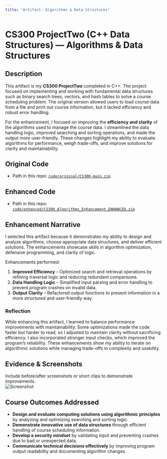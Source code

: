 ```yaml
---
title: "Artifact: Algorithms & Data Structures"
---
```


# CS300 ProjectTwo (C++ Data Structures) — Algorithms & Data Structures

## Description
This artifact is my **CS300 ProjectTwo** completed in C++. The project focused on implementing and working with fundamental data structures such as binary search trees, vectors, and hash tables to solve a course scheduling problem. The original version allowed users to load course data from a file and print out course information, but it lacked efficiency and robust error handling.

For the enhancement, I focused on improving the **efficiency and clarity** of the algorithms used to manage the course data. I streamlined the data handling logic, improved searching and sorting operations, and made the output more user-friendly. These changes highlight my ability to evaluate algorithms for performance, weigh trade-offs, and improve solutions for clarity and maintainability.

## Original Code
- Path in this repo: [`code/original/CS300-main.zip`](../code/original/CS300-main.zip)

## Enhanced Code
- Path in this repo: [`code/enhanced/CS300_Algorithms_Enhancement_ENHANCED.zip`](../code/enhanced/CS300_Algorithms_Enhancement_ENHANCED.zip)

## Enhancement Narrative
I selected this artifact because it demonstrates my ability to design and analyze algorithms, choose appropriate data structures, and deliver efficient solutions. The enhancements showcase skills in algorithm optimization, defensive programming, and clarity of logic.

Enhancements performed:
1. **Improved Efficiency** – Optimized search and retrieval operations by refining traversal logic and reducing redundant comparisons.  
2. **Data Handling Logic** – Simplified input parsing and error handling to prevent program crashes on invalid data.  
3. **Output Clarity** – Refactored output functions to present information in a more structured and user-friendly way.  

### Reflection
While enhancing this artifact, I learned to balance performance improvements with maintainability. Some optimizations made the code faster but harder to read, so I adjusted to maintain clarity without sacrificing efficiency. I also incorporated stronger input checks, which improved the program’s reliability. These enhancements show my ability to iterate on algorithmic solutions while managing trade-offs in complexity and usability.

## Evidence & Screenshots
Include before/after screenshots or short clips to demonstrate improvements.  
![Screenshot](../media/screenshots/cs300-enhancement.png)

## Course Outcomes Addressed
- **Design and evaluate computing solutions using algorithmic principles** by analyzing and optimizing searching and sorting logic.  
- **Demonstrate innovative use of data structures** through efficient handling of course scheduling information.  
- **Develop a security mindset** by validating input and preventing crashes due to bad or unexpected data.  
- **Communicate technical decisions effectively** by improving program output readability and documenting algorithm changes.  
